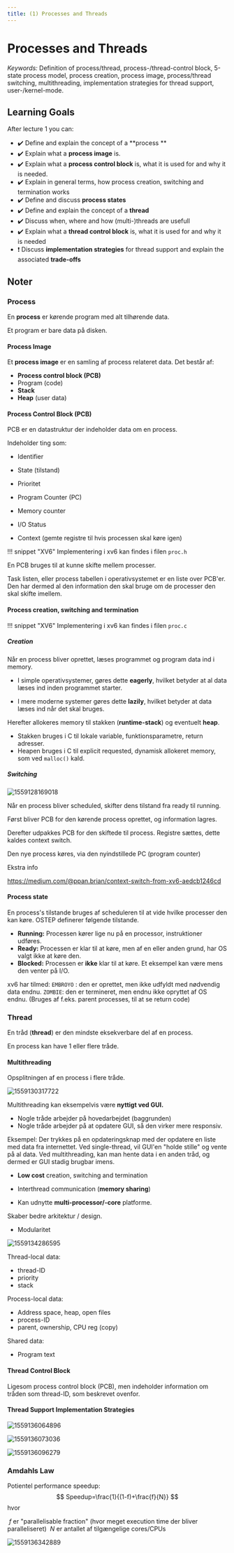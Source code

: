```yaml
---
title: (1) Processes and Threads
---
```


# Processes and Threads

*Keywords:* Definition of process/thread, process-/thread-control block, 5-state process model, process creation, process image, process/thread switching, multithreading, implementation strategies for thread support, user-/kernel-mode.

## Learning Goals

After lecture 1 you can:

* :heavy_check_mark: Define and explain the concept of a **process **
* :heavy_check_mark: ​Explain what a **process image** is. 
* :heavy_check_mark: Explain what a **process control block** is, what it is used for and why it is needed.
* :heavy_check_mark: Explain in general terms, how process creation, switching and termination works
* :heavy_check_mark: Define and discuss **process states**
* :heavy_check_mark: Define and explain the concept of a **thread**
* :heavy_check_mark: Discuss when, where and how (multi-)threads are usefull
* :heavy_check_mark: Explain what a **thread control block** is, what it is used for and why it is needed
* :heavy_exclamation_mark: Discuss **implementation strategies** for thread support and explain the associated **trade-offs**



## Noter

### Process

En **process** er kørende program med alt tilhørende data.

Et program er bare data på disken.



#### Process Image

Et **process image** er en samling af process relateret data. Det består af:

* **Process control block (PCB)**
* Program (code)
* **Stack**
* **Heap** (user data)



#### Process Control Block (PCB)

PCB er en datastruktur der indeholder data om en process.

Indeholder ting som:

* Identifier
* State (tilstand)
* Prioritet
* Program Counter (PC)
* Memory counter
* I/O Status

* Context (gemte registre til hvis processen skal køre igen)

!!! snippet "XV6"
	Implementering i xv6 kan findes i filen ``proc.h``



En PCB bruges til at kunne skifte mellem processer.  

Task listen, eller process tabellen i operativsystemet er en liste over PCB'er. Den har dermed al den information den skal bruge om de processer den skal skifte imellem.



#### Process creation, switching and termination

!!! snippet "XV6"
	Implementering i xv6 kan findes i filen ``proc.c``

##### Creation

Når en process bliver oprettet, læses programmet og program data ind i memory. 

* I simple operativsystemer, gøres dette **eagerly**, hvilket betyder at al data læses ind inden programmet starter.

* I mere moderne systemer gøres dette **lazily**, hvilket betyder at data læses ind når det skal bruges.

Herefter allokeres memory til stakken (**runtime-stack**) og eventuelt **heap**. 

* Stakken bruges i C til lokale variable, funktionsparametre, return adresser.
* Heapen bruges i C til explicit requested, dynamisk allokeret memory, som ved ``malloc()`` kald. 

##### Switching

![1559128169018](images/1-processes-and-threads/1559128169018.png)

Når en process bliver scheduled, skifter dens tilstand fra ready til running. 

Først bliver PCB for den kørende process oprettet, og information lagres.

Derefter udpakkes PCB for den skiftede til process. Registre sættes, dette kaldes context switch.

Den nye process køres, via den nyindstillede PC (program counter)



Ekstra info

<https://medium.com/@ppan.brian/context-switch-from-xv6-aedcb1246cd>

#### Process state

En process's tilstande bruges af scheduleren til at vide hvilke processer den kan køre. OSTEP definerer følgende tilstande.

* **Running:** Processen kører lige nu på en processor, instruktioner udføres.
* **Ready:** Processen er klar til at køre, men af en eller anden grund, har OS valgt ikke at køre den.
* **Blocked:** Processen er **ikke** klar til at køre. Et eksempel kan være mens den venter på I/O.

xv6 har tilmed: ``EMBROYO`` : den er oprettet, men ikke udfyldt med nødvendig data endnu. 
``ZOMBIE``: den er termineret, men endnu ikke opryttet af OS endnu. (Bruges af f.eks. parent processes, til at se return code)

### Thread

En tråd (**thread**) er den mindste eksekverbare del af en process.

En process kan have 1 eller flere tråde.

#### Multithreading

Opsplitningen af en process i flere tråde. 

![1559130317722](images/1-processes-and-threads/1559130317722.png)

Multithreading kan eksempelvis være **nyttigt ved GUI.**

* Nogle tråde arbejder på hovedarbejdet (baggrunden)
* Nogle tråde arbejder på at opdatere GUI, så den virker mere responsiv.

Eksempel: Der trykkes på en opdateringsknap med der opdatere en liste med data fra internettet. Ved single-thread, vil GUI'en "holde stille" og vente på al data. Ved multithreading, kan man hente data i en anden tråd, og dermed er GUI stadig brugbar imens.

* **Low cost** creation, switching and termination
* Interthread communication (**memory sharing**)

* Kan udnytte **multi-processor/-core** platforme.

Skaber bedre arkitektur / design.

* Modularitet

![1559134286595](images/1-processes-and-threads/1559134286595.png)



Thread-local data:

* thread-ID
* priority
* stack

Process-local data:

* Address space, heap, open files
* process-ID
* parent, ownership, CPU reg (copy)

Shared data:

* Program text

#### Thread Control Block

Ligesom process control block (PCB), men indeholder information om tråden som thread-ID, som beskrevet ovenfor.



#### Thread Support Implementation Strategies

![1559136064896](images/1-processes-and-threads/1559136064896.png)

![1559136073036](images/1-processes-and-threads/1559136073036.png)

![1559136096279](images/1-processes-and-threads/1559136096279.png)



### Amdahls Law

Potientel performance speedup:
$$
Speedup=\frac{1}{(1-f)+\frac{f}{N}}
$$
hvor

​	$f$ er "parallelisable fraction" (hvor meget execution time der bliver paralleliseret)
​	$N$ er antallet af tilgængelige cores/CPUs

![1559136342889](images/1-processes-and-threads/1559136342889.png)
